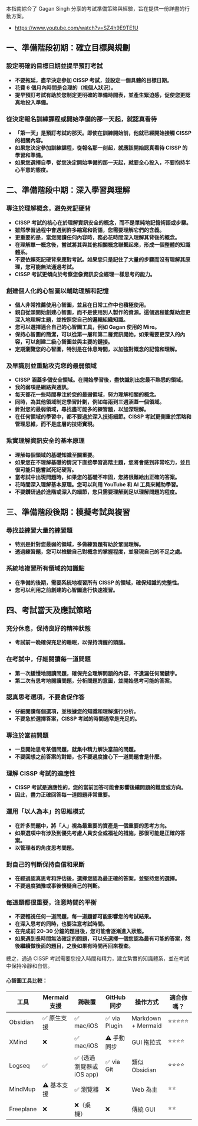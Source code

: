 本指南綜合了 Gagan Singh 分享的考試準備策略與經驗，旨在提供一份詳盡的行動方案。

- https://www.youtube.com/watch?v=SZ4h9E9TE1U

## 一、準備階段初期：確立目標與規劃

### 設定明確的目標日期並提早預訂考試

- **不要拖延，盡早決定參加 CISSP 考試，並設定一個具體的目標日期。**
- **花費 6 個月內時間是合理的（視個人狀況）。**
- **提早預訂考試有助於您制定更明確的準備時間表，並產生緊迫感，促使您更認真地投入準備。**

### 從決定報名訓練課程或開始準備的那一天起，就認真看待

- **「第一天」是預訂考試的那天。即使在訓練開始前，他就已經開始接觸 CISSP 的相關內容。**
- **如果您決定參加訓練課程，從報名那一刻起，就應該開始認真看待 CISSP 的學習和準備。**
- **如果您選擇自學，從您決定開始準備的那一天起，就要全心投入，不要抱持半心半意的態度。**

## 二、準備階段中期：深入學習與理解

### 專注於理解概念，避免死記硬背

- **CISSP 考試的核心在於理解資訊安全的概念，而不是單純地記憶術語或步驟。**
- **雖然學習過程中會遇到許多縮寫和術語，您需要理解它們的含義。**
- **更重要的是，當您閱讀任何內容時，務必花時間深入理解其背後的概念。**
- **在理解單一概念後，嘗試將其與其他相關概念聯繫起來，形成一個整體的知識體系。**
- **不要依賴死記硬背來應對考試。如果您只是記住了大量的步驟而沒有理解其原理，您可能無法通過考試。**
- **CISSP 考試更傾向於考察您像資訊安全經理一樣思考的能力。**

### 創建個人化的心智圖以輔助理解和記憶

- **個人非常推薦使用心智圖，並且在日常工作中也積極使用。**
- **親自從頭開始創建心智圖，而不是使用別人製作的資源。這個過程能幫助您更深入地理解主題，並按照您自己的邏輯組織知識。**
- **您可以選擇適合自己的心智圖工具，例如 Gagan 使用的 Miro。**
- **保持心智圖的簡潔，可以從第一層和第二層資訊開始，如果需要更深入的內容，可以創建二級心智圖並與主要的鏈接。**
- **定期瀏覽您的心智圖，特別是在休息時間，以加強對概念的記憶和理解。**

### 及早識別並重點攻克您的最弱領域

- **CISSP 涵蓋多個安全領域。在開始學習後，盡快識別出您最不熟悉的領域。**
- **我的弱項是網路與通訊。**
- **每天都花一些時間專注於您的最弱領域，努力理解相關的概念。**
- **同時，為其他領域制定學習計劃，例如每兩到三週涵蓋一個領域。**
- **針對您的最弱領域，尋找盡可能多的練習題，以加深理解。**
- **在任何領域的學習中，都不要過於深入技術細節。CISSP 考試更側重於策略和管理思維，而不是底層的技術實現。**

### 紮實理解資訊安全的基本原理

- **理解每個領域的基礎知識至關重要。**
- **如果您在不理解基礎的情況下直接學習高階主題，您將會感到非常吃力，並且很可能只能嘗試死記硬背。**
- **當考試中出現問題時，如果您的基礎不牢固，您將很難給出正確的答案。**
- **花時間深入理解基本原理。您可以利用 YouTube 和 AI 工具來輔助學習。**
- **不要鑽研過於進階或深入的細節，您只需要理解到足以理解問題的程度。**

## 三、準備階段後期：模擬考試與複習

### 尋找並練習大量的練習題

- **特別是針對您最弱的領域，多做練習題有助於鞏固理解。**
- **透過練習題，您可以檢驗自己對概念的掌握程度，並發現自己的不足之處。**

### 系統地複習所有領域的知識點

- **在準備的後期，需要系統地複習所有 CISSP 的領域，確保知識的完整性。**
- **您可以利用之前創建的心智圖進行快速複習。**

## 四、考試當天及應試策略

### 充分休息，保持良好的精神狀態

- **考試前一晚確保充足的睡眠，以保持清醒的頭腦。**

### 在考試中，仔細閱讀每一道問題

- **第一次緩慢地閱讀問題，確保完全理解問題的內容，不遺漏任何關鍵字。**
- **第二次有思考地閱讀問題，分析問題的意圖，並開始思考可能的答案。**

### 認真思考選項，不要倉促作答

- **仔細閱讀每個選項，並根據您的知識和理解進行分析。**
- **不要急於選擇答案，CISSP 考試的時間通常是充足的。**

### 專注於當前問題

- **一旦開始思考某個問題，就集中精力解決當前的問題。**
- **不要回想之前答案的對錯，也不要過度擔心下一道問題會是什麼。**

### 理解 CISSP 考試的適應性

- **CISSP 考試是適應性的，您的當前回答可能會影響後續問題的難度或方向。**
- **因此，盡力正確回答每一道問題非常重要。**

### 運用「以人為本」的思維模式

- **在許多問題中，將「人」視為最重要的資產是一個重要的思考方向。**
- **如果選項中有涉及到優先考慮人員安全或福祉的措施，那很可能是正確的答案。**
- **以管理者的角度思考問題。**

### 對自己的判斷保持自信和果斷

- **在經過認真思考和評估後，選擇您認為最正確的答案，並堅持您的選擇。**
- **不要過度猶豫或事後懷疑自己的判斷。**

### 每道題都很重要，注意時間的平衡

- **不要輕視任何一道問題，每一道題都可能影響您的考試結果。**
- **在深入思考的同時，也要注意考試時間。**
- **在完成前 20-30 分鐘的題目後，您可能會逐漸進入狀態。**
- **如果遇到長時間無法確定的問題，可以先選擇一個您認為最有可能的答案，然後繼續做後面的題目，之後如果有時間再回來複查。**

總之，通過 CISSP 考試需要您投入時間和精力，建立紮實的知識體系，並在考試中保持冷靜和自信。

#### 心智圖工具比較：

| 工具      | Mermaid 支援 | 跨裝置                    | GitHub 同步   | 操作方式           | 適合你嗎？ |
| --------- | ------------ | ------------------------- | ------------- | ------------------ | ---------- |
| Obsidian  | ✅ 原生支援  | ✅ mac/iOS                | ✅ via Plugin | Markdown + Mermaid | ⭐⭐⭐⭐⭐ |
| XMind     | ❌           | ✅ mac/iOS                | ⚠️ 手動同步   | GUI 拖拉式         | ⭐⭐⭐⭐   |
| Logseq    | ✅           | ✅ (透過瀏覽器或 iOS app) | ✅ via Git    | 類似 Obsidian      | ⭐⭐⭐⭐   |
| MindMup   | ⚠️ 基本支援  | ✅ 瀏覽器                 | ❌            | Web 為主           | ⭐⭐       |
| Freeplane | ❌           | ❌（桌機）                | ❌            | 傳統 GUI           | ⭐⭐       |
